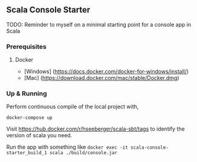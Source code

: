 ## Scala Console Starter

TODO: Reminder to myself on a minimal starting point for a console app in Scala


### Prerequisites

1. Docker

    + [Windows] (https://docs.docker.com/docker-for-windows/install/)
    + [Mac] (https://download.docker.com/mac/stable/Docker.dmg)


### Up & Running


Perform continuous compile of the local project with,

```
docker-compose up
```

Visit https://hub.docker.com/r/hseeberger/scala-sbt/tags to identify the version of scala you need.

Run the app with something like `docker exec -it scala-console-starter_build_1 scala ./build/console.jar`
